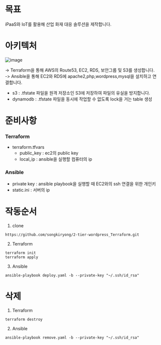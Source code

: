 # 목표  
iPaaS와 IoT를 활용해 산업 화재 대응 솔루션을 제작합니다.  

# 아키텍처  




![image](https://user-images.githubusercontent.com/73922068/132995747-760051de-0a6d-40c2-95a9-c0db9470d43e.png)

-> Terraform을 통해 AWS의 Route53, EC2, RDS, 보안그룹 및 S3를 생성합니다.  
-> Ansible을 통해 EC2와 RDS에 apache2,php,wordpress,mysql을 설치하고 연결합니다.  

- s3 : .tfstate 파일을 원격 저장소인 S3에 저장하여 파일의 유실을 방지합니다.
- dynamodb : .tfstate 파일을 동시에 작업할 수 없도록 lock을 거는 table 생성  



# 준비사항  
### Terraform  
 - terraform.tfvars  
    - public_key : ec2의 public key  
    - local_ip : ansible을 실행할 컴퓨터의 ip  
### Ansible    
 - private key : ansible playbook을 실행할 때 EC2와의 ssh 연결을 위한 개인키  
 - static.ini : 서버의 ip   

# 작동순서  

1. clone  
``` 
https://github.com/songkiryong/2-tier-wordpress_Terraform.git 
```

2. Terraform  
``` 
terraform init  
terraform apply 
```

3. Ansible    
``` 
ansible-playbook deploy.yaml -b --private-key "~/.ssh/id_rsa" 
```
# 삭제  
1. Terraform  
```
terraform destroy
```
2. Ansible
```
ansible-playbook remove.yaml -b --private-key "~/.ssh/id_rsa"
```

